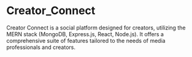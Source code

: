 # Creator_Connect
Creator Connect is a social platform designed for creators, utilizing the MERN stack (MongoDB, Express.js, React, Node.js). It offers a comprehensive suite of features tailored to the needs of media professionals and creators. 

